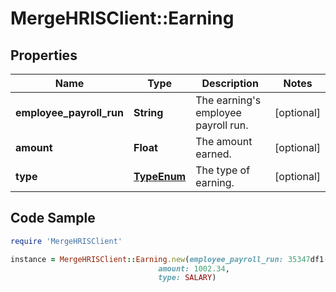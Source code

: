 # MergeHRISClient::Earning

## Properties

Name | Type | Description | Notes
------------ | ------------- | ------------- | -------------
**employee_payroll_run** | **String** | The earning&#39;s employee payroll run. | [optional] 
**amount** | **Float** | The amount earned. | [optional] 
**type** | [**TypeEnum**](TypeEnum.md) | The type of earning. | [optional] 

## Code Sample

```ruby
require 'MergeHRISClient'

instance = MergeHRISClient::Earning.new(employee_payroll_run: 35347df1-95e7-46e2-93cc-66f1191edca5,
                                 amount: 1002.34,
                                 type: SALARY)
```


